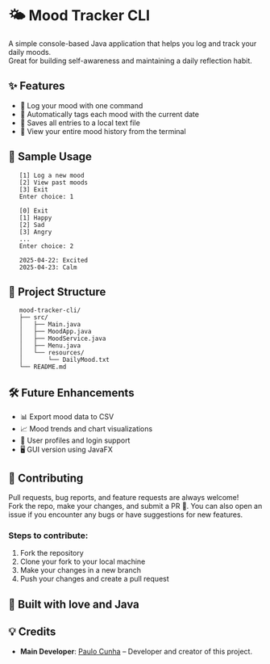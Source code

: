 # 🌤️ Mood Tracker CLI

A simple console-based Java application that helps you log and track your daily moods.  
Great for building self-awareness and maintaining a daily reflection habit.

## ✨ Features

- 📝 Log your mood with one command
- 📅 Automatically tags each mood with the current date
- 📂 Saves all entries to a local text file
- 📖 View your entire mood history from the terminal  

## 📸 Sample Usage

```
   [1] Log a new mood  
   [2] View past moods  
   [3] Exit  
   Enter choice: 1  
   
   [0] Exit  
   [1] Happy  
   [2] Sad  
   [3] Angry  
   ...  
   Enter choice: 2  
   
   2025-04-22: Excited  
   2025-04-23: Calm
```


## 📁 Project Structure

```
   mood-tracker-cli/
   ├── src/
   │   ├── Main.java
   │   ├── MoodApp.java
   │   ├── MoodService.java
   │   ├── Menu.java
   │   └── resources/
   │       └── DailyMood.txt
   └── README.md
```

## 🛠 Future Enhancements

- 📊 Export mood data to CSV
- 📈 Mood trends and chart visualizations
- 🔐 User profiles and login support
- 🖥️ GUI version using JavaFX

## 🤝 Contributing

Pull requests, bug reports, and feature requests are always welcome!  
Fork the repo, make your changes, and submit a PR 🙌. You can also open an issue if you encounter any bugs or have suggestions for new features.

### Steps to contribute:
1. Fork the repository
2. Clone your fork to your local machine
3. Make your changes in a new branch
4. Push your changes and create a pull request

## 🙌 Built with love and Java

## 💡 Credits

- **Main Developer**: [Paulo Cunha](https://github.com/paulofranklins2) – Developer and creator of this project.

